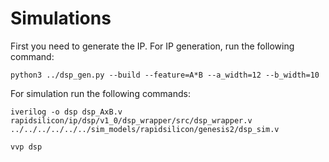 # Simulations
First you need to generate the IP. For IP generation, run the following command:
```
python3 ../dsp_gen.py --build --feature=A*B --a_width=12 --b_width=10
```
For simulation run the following commands:
```
iverilog -o dsp dsp_AxB.v rapidsilicon/ip/dsp/v1_0/dsp_wrapper/src/dsp_wrapper.v ../../../../../../sim_models/rapidsilicon/genesis2/dsp_sim.v
```
```
vvp dsp
```
